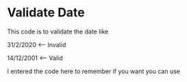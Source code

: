 # Validate Date

This code is to validate the date like

31/2/2020 <-- Invalid

14/12/2001 <-- Valid

I entered the code here to remember if you want you can use
